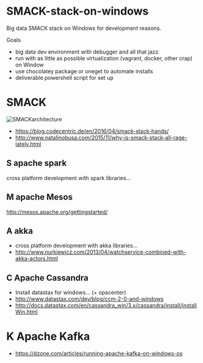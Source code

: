 # SMACK-stack-on-windows

Big data SMACK stack on Windows for development reasons. 

Goals
* big data dev environment with debugger and all that jazz
* run with as little as possible virtualization (vagrant, docker, other crap) on Window
* use chocolatey package or oneget to automate installs
* deliverable powershell script for set up

# SMACK
![SMACKarchitecture](https://1.bp.blogspot.com/-cbI_Y6FV6vs/VuKCw7s43eI/AAAAAAAAYOA/BjufOAmbk4I30R17clsncPSjNxvbX7FYA/s1600/%255Bie%2Blondon%2Bnov15%255D%2BFast%2BData%2Band%2BStreaming%2BAnalytics%2B%25282%2529.png)
* https://blog.codecentric.de/en/2016/04/smack-stack-hands/
* http://www.natalinobusa.com/2015/11/why-is-smack-stack-all-rage-lately.html
 
## S apache spark
cross platform development with spark libraries...
## M apache Mesos
http://mesos.apache.org/gettingstarted/
## A akka
* cross platform development with akka libraries...
* http://www.nurkiewicz.com/2013/04/watchservice-combined-with-akka-actors.html
## C Apache Cassandra
* Install datastax for windows... (+ opscenter)
* http://www.datastax.com/dev/blog/ccm-2-0-and-windows
* http://docs.datastax.com/en/cassandra_win/3.x/cassandra/install/installWin.html
# K Apache Kafka
* https://dzone.com/articles/running-apache-kafka-on-windows-os
